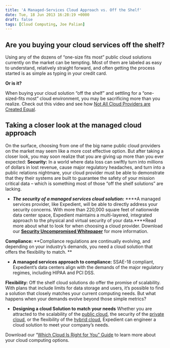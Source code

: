 ```yaml
---
title: 'A Managed-Services Cloud Approach vs. Off the Shelf'
date: Tue, 18 Jun 2013 16:28:19 +0000
draft: false
tags: [Cloud Computing, Joe Palian]
---
```


Are you buying your cloud services off the shelf?
-------------------------------------------------

Using any of the dozens of “one-size fits most” public cloud solutions currently on the market can be tempting. Most of them are labeled as easy to understand, relatively straight forward, and often getting the process started is as simple as typing in your credit card.

**Or is it?**

When buying your cloud solution “off the shelf” and settling for a “one-sized-fits most” cloud environment, you may be sacrificing more than you realize. Check out this video and see how [Not All Cloud Providers are Created Equal](http://bit.ly/Xcyax1).

**Taking a closer look at the managed cloud approach**
------------------------------------------------------

On the surface, choosing from one of the big name public cloud providers on the market may seem like a more cost effective option. But after taking a closer look, you may soon realize that you are giving up more than you ever expected: **Security:** In a world where data loss can swiftly turn into millions of dollars in lost revenue, cause major regulatory headaches, and turn into a public relations nightmare, your cloud provider must be able to demonstrate that they their systems are built to guarantee the safety of your mission critical data – which is something most of those “off the shelf solutions” are lacking.

*   **_The security of a managed services cloud solution:_** ****A managed services provider, like Expedient, will be able to directly address your security concerns. With more than 220,000 square feet of nationwide data center space, Expedient maintains a multi-layered, integrated approach to the physical and virtual security of your data.****Read more about what to look for when choosing a cloud provider. Download our [**Security Uncompromised Whitepaper**](http://bit.ly/10icJfH) for more information.

**Compliance:** **Compliance regulations are continually evolving, and depending on your industry’s demands, you need a cloud solution that offers the flexibility to match. **

*   **A managed services approach to compliance:** SSAE-18 compliant, Expedient’s data centers align with the demands of the major regulatory regimes, including HIPAA and PCI DSS.

**Flexibility:** Off the shelf cloud solutions do offer the promise of scalability. With plans that include limits for data storage and users, it’s possible to find a solution that closely matches your current computing needs. But what happens when your demands evolve beyond those simple metrics?

*   **Designing a cloud Solution to match your needs** Whether you are attracted to the scalability of the [public cloud](https://www.expedient.com/cloud-computing/public-cloud-computing/ "Public"), the security of the [private cloud](https://www.expedient.com/cloud-computing/private-cloud-computing/ "Private"), or the flexibility of the [hybrid cloud](https://www.expedient.com/cloud-computing/hybrid-cloud-computing/ "Hybrid"), Expedient can engineer a cloud solution to meet your company’s needs.

Download our “[Which Cloud Is Right for You” Guide](http://bit.ly/OLatZD) to learn more about your cloud computing options.